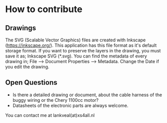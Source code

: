 # How to contribute

## Drawings
The SVG (Scalable Vector Graphics) files are created with Inkscape (https://inkscape.org/).
This application has this file format as it's default storage format.
If you want to preserve the layers in the drawing, you must save it as; Inkscape SVG (*.svg).
You can find the metadata of every drawing in; File --> Document Properties --> Metadata. Change the Date if you edit the drawing.


## Open Questions
* Is there a detailed drawing or document, about the cable harness of the buggy wiring or the Chery 1100cc motor?
* Datasheets of the electronic parts are always welcome.


You can contact me at lankveal(at)xs4all.nl

